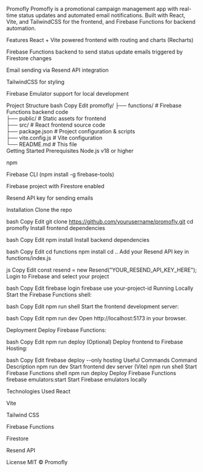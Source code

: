 Promofly
Promofly is a promotional campaign management app with real-time status updates and automated email notifications.
Built with React, Vite, and TailwindCSS for the frontend, and Firebase Functions for backend automation.

Features
React + Vite powered frontend with routing and charts (Recharts)

Firebase Functions backend to send status update emails triggered by Firestore changes

Email sending via Resend API integration

TailwindCSS for styling

Firebase Emulator support for local development

Project Structure
bash
Copy
Edit
promofly/
├── functions/          # Firebase Functions backend code  
├── public/             # Static assets for frontend  
├── src/                # React frontend source code  
├── package.json        # Project configuration & scripts  
├── vite.config.js      # Vite configuration  
└── README.md           # This file  
Getting Started
Prerequisites
Node.js v18 or higher

npm

Firebase CLI (npm install -g firebase-tools)

Firebase project with Firestore enabled

Resend API key for sending emails

Installation
Clone the repo

bash
Copy
Edit
git clone https://github.com/yourusername/promofly.git
cd promofly
Install frontend dependencies

bash
Copy
Edit
npm install
Install backend dependencies

bash
Copy
Edit
cd functions
npm install
cd ..
Add your Resend API key in functions/index.js

js
Copy
Edit
const resend = new Resend("YOUR_RESEND_API_KEY_HERE");
Login to Firebase and select your project

bash
Copy
Edit
firebase login
firebase use your-project-id
Running Locally
Start the Firebase Functions shell:

bash
Copy
Edit
npm run shell
Start the frontend development server:

bash
Copy
Edit
npm run dev
Open http://localhost:5173 in your browser.

Deployment
Deploy Firebase Functions:

bash
Copy
Edit
npm run deploy
(Optional) Deploy frontend to Firebase Hosting:

bash
Copy
Edit
firebase deploy --only hosting
Useful Commands
Command	Description
npm run dev	Start frontend dev server (Vite)
npm run shell	Start Firebase Functions shell
npm run deploy	Deploy Firebase Functions
firebase emulators:start	Start Firebase emulators locally

Technologies Used
React

Vite

Tailwind CSS

Firebase Functions

Firestore

Resend API

License
MIT © Promofly

